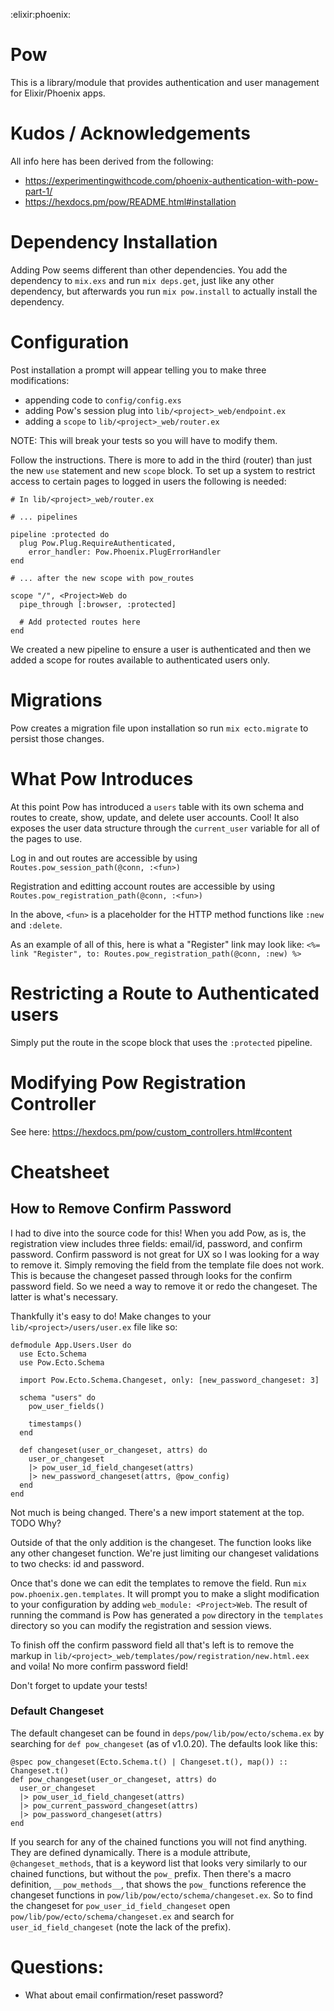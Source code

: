:elixir:phoenix:

# Pow
This is a library/module that provides authentication and user management for Elixir/Phoenix apps.


# Kudos / Acknowledgements
All info here has been derived from the following:
- https://experimentingwithcode.com/phoenix-authentication-with-pow-part-1/
- https://hexdocs.pm/pow/README.html#installation


# Dependency Installation
Adding Pow seems different than other dependencies. You add the dependency to `mix.exs` and run `mix deps.get`, just like any other dependency, but afterwards you run `mix pow.install` to actually install the dependency.


# Configuration
Post installation a prompt will appear telling you to make three modifications:
- appending code to `config/config.exs`
- adding Pow's session plug into `lib/<project>_web/endpoint.ex`
- adding a `scope` to `lib/<project>_web/router.ex`

NOTE: This will break your tests so you will have to modify them.

Follow the instructions. There is more to add in the third (router) than just the new `use` statement and new `scope` block. To set up a system to restrict access to certain pages to logged in users the following is needed:

```
# In lib/<project>_web/router.ex

# ... pipelines

pipeline :protected do
  plug Pow.Plug.RequireAuthenticated,
    error_handler: Pow.Phoenix.PlugErrorHandler
end

# ... after the new scope with pow_routes

scope "/", <Project>Web do
  pipe_through [:browser, :protected]

  # Add protected routes here
end
```

We created a new pipeline to ensure a user is authenticated and then we added a scope for routes available to authenticated users only.


# Migrations
Pow creates a migration file upon installation so run `mix ecto.migrate` to persist those changes.


# What Pow Introduces
At this point Pow has introduced a `users` table with its own schema and routes to create, show, update, and delete user accounts. Cool! It also exposes the user data structure through the `current_user` variable for all of the pages to use.

Log in and out routes are accessible by using `Routes.pow_session_path(@conn, :<fun>)`

Registration and editting account routes are accessible by using `Routes.pow_registration_path(@conn, :<fun>)`

In the above, `<fun>` is a placeholder for the HTTP method functions like `:new` and `:delete`.

As an example of all of this, here is what a "Register" link may look like:
`<%= link "Register", to: Routes.pow_registration_path(@conn, :new) %>`


# Restricting a Route to Authenticated users
Simply put the route in the scope block that uses the `:protected` pipeline.


# Modifying Pow Registration Controller
See here: https://hexdocs.pm/pow/custom_controllers.html#content


# Cheatsheet
## How to Remove Confirm Password
I had to dive into the source code for this! When you add Pow, as is, the registration view includes three fields: email/id, password, and confirm password. Confirm password is not great for UX so I was looking for a way to remove it. Simply removing the field from the template file does not work. This is because the changeset passed through looks for the confirm password field. So we need a way to remove it or redo the changeset. The latter is what's necessary.

Thankfully it's easy to do! Make changes to your `lib/<project>/users/user.ex` file like so:

```
defmodule App.Users.User do
  use Ecto.Schema
  use Pow.Ecto.Schema

  import Pow.Ecto.Schema.Changeset, only: [new_password_changeset: 3]

  schema "users" do
    pow_user_fields()

    timestamps()
  end

  def changeset(user_or_changeset, attrs) do
    user_or_changeset
    |> pow_user_id_field_changeset(attrs)
    |> new_password_changeset(attrs, @pow_config)
  end
end
```

Not much is being changed. There's a new import statement at the top. TODO Why?

Outside of that the only addition is the changeset. The function looks like any other changeset function. We're just limiting our changeset validations to two checks: id and password.

Once that's done we can edit the templates to remove the field. Run `mix pow.phoenix.gen.templates`. It will prompt you to make a slight modification to your configuration by adding `web_module: <Project>Web`. The result of running the command is Pow has generated a `pow` directory in the `templates` directory so you can modify the registration and session views.

To finish off the confirm password field all that's left is to remove the markup in `lib/<project>_web/templates/pow/registration/new.html.eex` and voila! No more confirm password field!

Don't forget to update your tests!


### Default Changeset
The default changeset can be found in `deps/pow/lib/pow/ecto/schema.ex` by searching for `def pow_changeset` (as of v1.0.20). The defaults look like this:

```
@spec pow_changeset(Ecto.Schema.t() | Changeset.t(), map()) :: Changeset.t()
def pow_changeset(user_or_changeset, attrs) do
  user_or_changeset
  |> pow_user_id_field_changeset(attrs)
  |> pow_current_password_changeset(attrs)
  |> pow_password_changeset(attrs)
end
```

If you search for any of the chained functions you will not find anything. They are defined dynamically. There is a module attribute, `@changeset_methods`, that is a keyword list that looks very similarly to our chained functions, but without the `pow_` prefix. Then there's a macro definition, `__pow_methods__`, that shows the `pow_` functions reference the changeset functions in `pow/lib/pow/ecto/schema/changeset.ex`. So to find the changeset for `pow_user_id_field_changeset` open `pow/lib/pow/ecto/schema/changeset.ex` and search for `user_id_field_changeset` (note the lack of the prefix).


# Questions:
- What about email confirmation/reset password?
